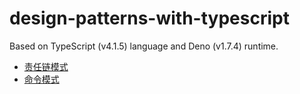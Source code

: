 # design-patterns-with-typescript

Based on TypeScript (v4.1.5) language and Deno (v1.7.4) runtime.

- [责任链模式](./src/behavioral-design-patterns/chain-of-responsibility-pattern/README.md)
- [命令模式](./src/behavioral-design-patterns/command-pattern/README.md)


